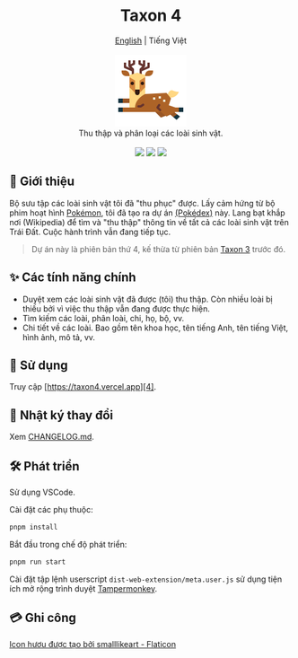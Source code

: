 <h1 align="center">Taxon 4</h1>

<p align="center">
	<a href="./README.md">English</a>
	|
	<span>Tiếng Việt</span>
	<br>
	<br>
	<img src="./public/assets/images/logo.png" height="128">
	<br>
	Thu thập và phân loại các loài sinh vật.
	<br>
	<br>
	<img src="https://img.shields.io/github/package-json/v/tientq64/taxon4?label=Phiên bản&color=0284c7">
	<img src="https://img.shields.io/github/deployments/tientq64/taxon4/production?label=Triển khai&color=f43f5e">
	<!-- <img src="https://img.shields.io/github/size/tientq64/taxon4/public/data/data.taxon4?label=Dữ liệu&color=65a30d"> -->
	<img src="https://img.shields.io/website?label=Trang web&url=https://taxon4.vercel.app&up_color=059669&down_color=f43f5e">
</p>

## 📰 Giới thiệu

Bộ sưu tập các loài sinh vật tôi đã "thu phục" được. Lấy cảm hứng từ bộ phim hoạt hình [Pokémon][1], tôi đã tạo ra dự án [(Pokédex)][2] này. Lang bạt khắp nơi (Wikipedia) để tìm và "thu thập" thông tin về tất cả các loài sinh vật trên Trái Đất. Cuộc hành trình vẫn đang tiếp tục.

> Dự án này là phiên bản thứ 4, kế thừa từ phiên bản [Taxon 3][3] trước đó.

## ✨ Các tính năng chính

- Duyệt xem các loài sinh vật đã được (tôi) thu thập. Còn nhiều loài bị thiếu bởi vì việc thu thập vẫn đang được thực hiện.
- Tìm kiếm các loài, phân loài, chi, họ, bộ, vv.
- Chi tiết về các loài. Bao gồm tên khoa học, tên tiếng Anh, tên tiếng Việt, hình ảnh, mô tả, vv.

## 🤳 Sử dụng

Truy cập [https://taxon4.vercel.app][4].

## 📑 Nhật ký thay đổi

Xem [CHANGELOG.md][5].

## 🛠️ Phát triển

Sử dụng VSCode.

Cài đặt các phụ thuộc:

```bash
pnpm install
```

Bắt đầu trong chế độ phát triển:

```bash
pnpm run start
```

Cài đặt tập lệnh userscript `dist-web-extension/meta.user.js` sử dụng tiện ích mở rộng trình duyệt [Tampermonkey][6].

## 💳 Ghi công

<a href="https://www.flaticon.com/free-icons/deer" title="deer icons">
	Icon hươu được tạo bởi smalllikeart - Flaticon
</a>

[1]: https://vi.wikipedia.org/wiki/Pok%C3%A9mon
[2]: https://en.wikipedia.org/wiki/Gameplay_of_Pok%C3%A9mon#Pok%C3%A9dex
[3]: https://github.com/tientq64/taxon
[4]: https://taxon4.vercel.app/
[5]: ./CHANGELOG.md
[6]: https://www.tampermonkey.net/
